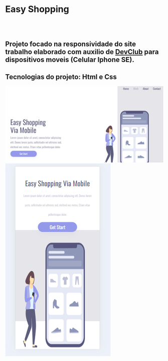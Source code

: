 <h1>Easy Shopping</h1>
<br>
<br>

<h2>Projeto focado na responsividade do site trabalho elaborado com auxilio de <a href="https://rodolfomori.com.br/devclub">DevClub</a> para dispositivos moveis (Celular Iphone SE).</h2>
<h2>Tecnologias do projeto: Html e Css</h2>

<img aling="center" src="https://github.com/leochg2021/Easy_Shopping/blob/main/assest/pc.png?raw=true" />
<img aling="center" src="https://github.com/leochg2021/Easy_Shopping/blob/main/assest/smpho.png?raw=true"/>



